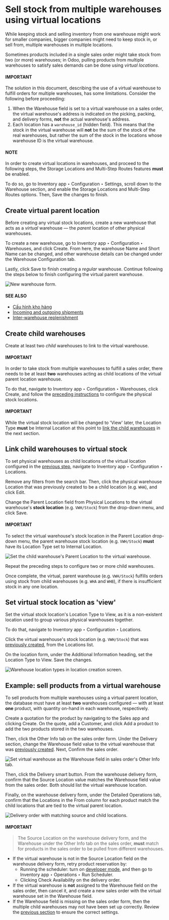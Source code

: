 # Sell stock from multiple warehouses using virtual locations

While keeping stock and selling inventory from one warehouse might work for smaller companies,
bigger companies might need to keep stock in, or sell from, multiple warehouses in multiple
locations.

Sometimes products included in a single sales order might take stock from two (or more) warehouses;
in Odoo, pulling products from multiple warehouses to satisfy sales demands can be done using
*virtual locations*.

#### IMPORTANT
The solution in this document, describing the use of a virtual warehouse to fulfill orders for
multiple warehouses, has some limitations. Consider the following before proceeding:

1. When the Warehouse field is set to a virtual warehouse on a sales order, the
   virtual warehouse's address is indicated on the picking, packing, and delivery forms, **not**
   the actual warehouse's address.
2. Each location has a `warehouse_id` (hidden field). This means that the stock in the virtual
   warehouse will **not** be the sum of the stock of the real warehouses, but rather the sum of
   the stock in the locations whose warehouse ID is the virtual warehouse.

#### NOTE
In order to create virtual locations in warehouses, and proceed to the following steps, the
Storage Locations and Multi-Step Routes features **must** be enabled.

To do so, go to Inventory app ‣ Configuration ‣ Settings, scroll down to the
Warehouse section, and enable the Storage Locations and
Multi-Step Routes options. Then, Save the changes to finish.

<a id="inventory-routes-virtual-wh"></a>

## Create virtual parent location

Before creating any virtual stock locations, create a new warehouse that acts as a *virtual*
warehouse — the *parent* location of other physical warehouses.

To create a new warehouse, go to Inventory app ‣ Configuration ‣ Warehouses,
and click Create. From here, the warehouse Name and Short Name
can be changed, and other warehouse details can be changed under the Warehouse
Configuration tab.

Lastly, click Save to finish creating a *regular* warehouse. Continue following the
steps below to finish configuring the virtual parent warehouse.

![New warehouse form.](../../../../../_images/stock-warehouses-create-warehouse.png)

#### SEE ALSO
- [Cấu hình kho hàng](../../warehouses_storage/inventory_management/warehouses.md)
- [Incoming and outgoing shipments](receipts_delivery_one_step.md#inventory-receipts-delivery-one-step-wh)
- [Inter-warehouse replenishment](../../warehouses_storage/replenishment/resupply_warehouses.md)

<a id="inventory-routes-child-wh"></a>

## Create child warehouses

Create at least two *child* warehouses to link to the virtual warehouse.

#### IMPORTANT
In order to take stock from multiple warehouses to fulfill a sales order, there needs to be at
least **two** warehouses acting as child locations of the virtual parent location warehouse.

To do that, navigate to Inventory app ‣ Configuration ‣ Warehouses, click
Create, and follow the [preceding instructions](#inventory-routes-virtual-wh) to
configure the physical stock locations.

#### IMPORTANT
While the virtual stock location will be changed to 'View' later, the Location Type
**must** be Internal Location at this point to [link the child warehouses](#inventory-routes-link-to-vwh) in the next section.

<a id="inventory-routes-link-to-vwh"></a>

## Link child warehouses to virtual stock

To set physical warehouses as child locations of the virtual location configured in the
[previous step](#inventory-routes-virtual-wh), navigate to Inventory app ‣
Configuration ‣ Locations.

Remove any filters from the search bar. Then, click the physical warehouse Location that
was previously created to be a child location (e.g. `WHA`), and click Edit.

Change the Parent Location field from Physical Locations to the virtual
warehouse's **stock location** (e.g. `VWH/Stock`) from the drop-down menu, and click
Save.

#### IMPORTANT
To select the virtual warehouse's stock location in the Parent Location drop-down
menu, the parent warehouse stock location (e.g. `VWH/Stock`) **must**  have its
Location Type set to Internal Location.

![Set the child warehouse's *Parent Location* to the virtual warehouse.](../../../../../_images/configure-physical-wh.png)

Repeat the preceding steps to configure two or more child warehouses.

Once complete, the virtual, parent warehouse (e.g. `VWH/Stock`) fulfills orders using stock from
child warehouses (e.g. `WHA` and `WHB`), if there is insufficient stock in any one location.

## Set virtual stock location as 'view'

Set the virtual stock location's Location Type to View, as it is a
non-existent location used to group various physical warehouses together.

To do that, navigate to Inventory app ‣ Configuration ‣ Locations.

Click the virtual warehouse's stock location (e.g. `VWH/Stock`) that was [previously created](#inventory-routes-virtual-wh), from the Locations list.

On the location form, under the Additional Information heading, set the
Location Type to View. Save the changes.

![Warehouse location types in location creation screen.](../../../../../_images/set-location-type-view.png)

## Example: sell products from a virtual warehouse

To sell products from multiple warehouses using a virtual parent location, the database must have at
least **two** warehouses configured — with at least **one** product, with quantity on-hand in each
warehouse, respectively.

Create a quotation for the product by navigating to the Sales app and clicking
Create. On the quote, add a Customer, and click Add a product to
add the two products stored in the two warehouses.

Then, click the Other Info tab on the sales order form. Under the Delivery
section, change the Warehouse field value to the virtual warehouse that was
[previously created](#inventory-routes-virtual-wh). Next, Confirm the sales order.

![Set virtual warehouse as the *Warehouse* field in sales order's *Other Info* tab.](../../../../../_images/set-virtual-wh.png)

Then, click the Delivery smart button. From the warehouse delivery form, confirm that
the Source Location value matches the Warehouse field value from the sales
order. Both should list the virtual warehouse location.

Finally, on the warehouse delivery form, under the Detailed Operations tab, confirm that
the Locations in the From column for each product match the child locations
that are tied to the virtual parent location.

![Delivery order with matching source and child locations.](../../../../../_images/delivery-order.png)

#### IMPORTANT
> The Source Location on the warehouse delivery form, and the Warehouse
> under the Other Info tab on the sales order, **must** match for products in the sales
> order to be pulled from different warehouses.
- If the virtual warehouse is not in the Source Location field on the warehouse
  delivery form, retry product reservation by:
  - Running the scheduler: turn on [developer mode](../../../../general/developer_mode.md#developer-mode), and then go to
    Inventory app ‣ Operations ‣ Run Scheduler.
  - Clicking Check Availability on the delivery order.
- If the virtual warehouse is **not** assigned to the Warehouse field on the sales
  order, then cancel it, and create a new sales order with the virtual warehouse set in the
  Warehouse field.
- If the Warehouse field is missing on the sales order form, then the multiple child
  warehouses may not have been set up correctly. Review the [previous section](#inventory-routes-child-wh) to ensure the correct settings.
